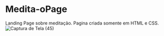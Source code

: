 # Medita-oPage
Landing Page sobre meditação. Pagina criada somente em HTML e CSS.
![Captura de Tela (45)](https://user-images.githubusercontent.com/102713481/190541232-51c6e171-0c21-445f-a66f-616b74900f69.png)
